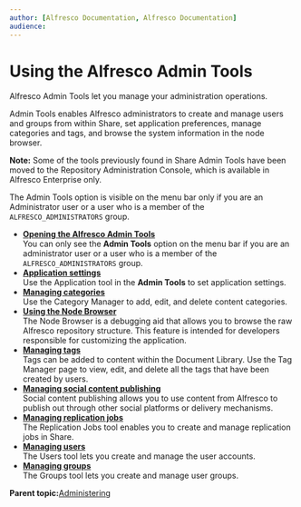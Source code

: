 ```yaml
---
author: [Alfresco Documentation, Alfresco Documentation]
audience: 
---
```


# Using the Alfresco Admin Tools

Alfresco Admin Tools let you manage your administration operations.

Admin Tools enables Alfresco administrators to create and manage users and groups from within Share, set application preferences, manage categories and tags, and browse the system information in the node browser.

**Note:** Some of the tools previously found in Share Admin Tools have been moved to the Repository Administration Console, which is available in Alfresco Enterprise only.

The Admin Tools option is visible on the menu bar only if you are an Administrator user or a user who is a member of the `ALFRESCO_ADMINISTRATORS` group.

-   **[Opening the Alfresco Admin Tools](../tasks/admintools-open.md)**  
You can only see the **Admin Tools** option on the menu bar if you are an administrator user or a user who is a member of the `ALFRESCO_ADMINISTRATORS` group.
-   **[Application settings](../concepts/admintools-prefs.md)**  
Use the Application tool in the **Admin Tools** to set application settings.
-   **[Managing categories](../tasks/admintools-catmanager.md)**  
Use the Category Manager to add, edit, and delete content categories.
-   **[Using the Node Browser](../tasks/admintools-nodebrowser.md)**  
The Node Browser is a debugging aid that allows you to browse the raw Alfresco repository structure. This feature is intended for developers responsible for customizing the application.
-   **[Managing tags](../tasks/admintools-tagbrowser.md)**  
Tags can be added to content within the Document Library. Use the Tag Manager page to view, edit, and delete all the tags that have been created by users.
-   **[Managing social content publishing](../concepts/admintools-channelsman-intro.md)**  
Social content publishing allows you to use content from Alfresco to publish out through other social platforms or delivery mechanisms.
-   **[Managing replication jobs](../concepts/admintools-replication-intro.md)**  
The Replication Jobs tool enables you to create and manage replication jobs in Share.
-   **[Managing users](../concepts/admintools-users-intro.md)**  
The Users tool lets you create and manage the user accounts.
-   **[Managing groups](../concepts/admintools-groups-intro.md)**  
The Groups tool lets you create and manage user groups.

**Parent topic:**[Administering](../concepts/ch-administering.md)

